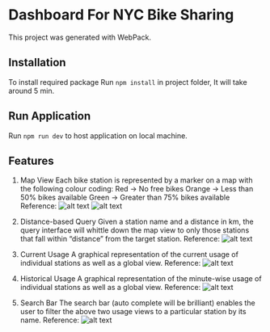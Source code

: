 # Dashboard For NYC Bike Sharing

This project was generated with WebPack.

## Installation
To install required package Run `npm install` in project folder, It will take around 5 min.

## Run Application
Run `npm run dev` to host application on local machine.

## Features
1. Map View
	Each bike station is represented by a marker on a map with the following colour coding:
	Red -> No free bikes
	Orange -> Less than 50% bikes available
	Green -> Greater than 75% bikes available
	Reference: 
	![alt text](https://ibb.co/cT78jn)
	![alt text](https://ibb.co/fPpojn)
	

2. Distance-based Query
	Given a station name and a distance in km, the query interface will whittle down the map
	view to only those stations that fall within “distance” from the target station.
	Reference:
	![alt text](https://ibb.co/cpTg4n)
	
3. Current Usage
	A graphical representation of the current usage of individual stations as well as a global
	view.
	Reference: ![alt text](https://ibb.co/j93g4n)
	
4. Historical Usage
	A graphical representation of the minute-wise usage of individual stations as well as a global
	view. 
	Reference: ![alt text](https://ibb.co/mOJEPn)

5. Search Bar
	The search bar (auto complete will be brilliant) enables the user to filter the above two
	usage views to a particular station by its name.
	Reference: ![alt text](https://ibb.co/e0skVS)